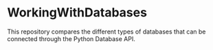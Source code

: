 # WorkingWithDatabases

This repository compares the different types of databases that can be connected through the Python Database API. 

